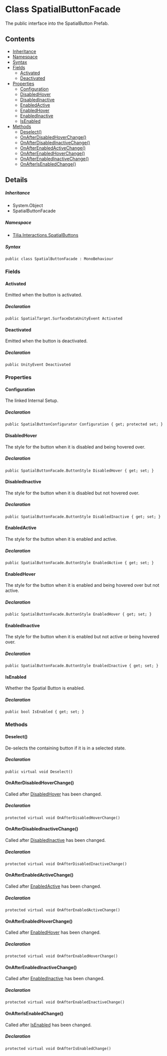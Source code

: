 # Class SpatialButtonFacade

The public interface into the SpatialButton Prefab.

## Contents

* [Inheritance]
* [Namespace]
* [Syntax]
* [Fields]
  * [Activated]
  * [Deactivated]
* [Properties]
  * [Configuration]
  * [DisabledHover]
  * [DisabledInactive]
  * [EnabledActive]
  * [EnabledHover]
  * [EnabledInactive]
  * [IsEnabled]
* [Methods]
  * [Deselect()]
  * [OnAfterDisabledHoverChange()]
  * [OnAfterDisabledInactiveChange()]
  * [OnAfterEnabledActiveChange()]
  * [OnAfterEnabledHoverChange()]
  * [OnAfterEnabledInactiveChange()]
  * [OnAfterIsEnabledChange()]

## Details

##### Inheritance

* System.Object
* SpatialButtonFacade

##### Namespace

* [Tilia.Interactions.SpatialButtons]

##### Syntax

```
public class SpatialButtonFacade : MonoBehaviour
```

### Fields

#### Activated

Emitted when the button is activated.

##### Declaration

```
public SpatialTarget.SurfaceDataUnityEvent Activated
```

#### Deactivated

Emitted when the button is deactivated.

##### Declaration

```
public UnityEvent Deactivated
```

### Properties

#### Configuration

The linked Internal Setup.

##### Declaration

```
public SpatialButtonConfigurator Configuration { get; protected set; }
```

#### DisabledHover

The style for the button when it is disabled and being hovered over.

##### Declaration

```
public SpatialButtonFacade.ButtonStyle DisabledHover { get; set; }
```

#### DisabledInactive

The style for the button when it is disabled but not hovered over.

##### Declaration

```
public SpatialButtonFacade.ButtonStyle DisabledInactive { get; set; }
```

#### EnabledActive

The style for the button when it is enabled and active.

##### Declaration

```
public SpatialButtonFacade.ButtonStyle EnabledActive { get; set; }
```

#### EnabledHover

The style for the button when it is enabled and being hovered over but not active.

##### Declaration

```
public SpatialButtonFacade.ButtonStyle EnabledHover { get; set; }
```

#### EnabledInactive

The style for the button when it is enabled but not active or being hovered over.

##### Declaration

```
public SpatialButtonFacade.ButtonStyle EnabledInactive { get; set; }
```

#### IsEnabled

Whether the Spatial Button is enabled.

##### Declaration

```
public bool IsEnabled { get; set; }
```

### Methods

#### Deselect()

De-selects the containing button if it is in a selected state.

##### Declaration

```
public virtual void Deselect()
```

#### OnAfterDisabledHoverChange()

Called after [DisabledHover] has been changed.

##### Declaration

```
protected virtual void OnAfterDisabledHoverChange()
```

#### OnAfterDisabledInactiveChange()

Called after [DisabledInactive] has been changed.

##### Declaration

```
protected virtual void OnAfterDisabledInactiveChange()
```

#### OnAfterEnabledActiveChange()

Called after [EnabledActive] has been changed.

##### Declaration

```
protected virtual void OnAfterEnabledActiveChange()
```

#### OnAfterEnabledHoverChange()

Called after [EnabledHover] has been changed.

##### Declaration

```
protected virtual void OnAfterEnabledHoverChange()
```

#### OnAfterEnabledInactiveChange()

Called after [EnabledInactive] has been changed.

##### Declaration

```
protected virtual void OnAfterEnabledInactiveChange()
```

#### OnAfterIsEnabledChange()

Called after [IsEnabled] has been changed.

##### Declaration

```
protected virtual void OnAfterIsEnabledChange()
```

[Tilia.Interactions.SpatialButtons]: README.md
[SpatialButtonConfigurator]: SpatialButtonConfigurator.md
[SpatialButtonFacade.ButtonStyle]: SpatialButtonFacade.ButtonStyle.md
[DisabledHover]: SpatialButtonFacade.md#DisabledHover
[DisabledInactive]: SpatialButtonFacade.md#DisabledInactive
[EnabledActive]: SpatialButtonFacade.md#EnabledActive
[EnabledHover]: SpatialButtonFacade.md#EnabledHover
[EnabledInactive]: SpatialButtonFacade.md#EnabledInactive
[IsEnabled]: SpatialButtonFacade.md#IsEnabled
[Inheritance]: #Inheritance
[Namespace]: #Namespace
[Syntax]: #Syntax
[Fields]: #Fields
[Activated]: #Activated
[Deactivated]: #Deactivated
[Properties]: #Properties
[Configuration]: #Configuration
[DisabledHover]: #DisabledHover
[DisabledInactive]: #DisabledInactive
[EnabledActive]: #EnabledActive
[EnabledHover]: #EnabledHover
[EnabledInactive]: #EnabledInactive
[IsEnabled]: #IsEnabled
[Methods]: #Methods
[Deselect()]: #Deselect
[OnAfterDisabledHoverChange()]: #OnAfterDisabledHoverChange
[OnAfterDisabledInactiveChange()]: #OnAfterDisabledInactiveChange
[OnAfterEnabledActiveChange()]: #OnAfterEnabledActiveChange
[OnAfterEnabledHoverChange()]: #OnAfterEnabledHoverChange
[OnAfterEnabledInactiveChange()]: #OnAfterEnabledInactiveChange
[OnAfterIsEnabledChange()]: #OnAfterIsEnabledChange
